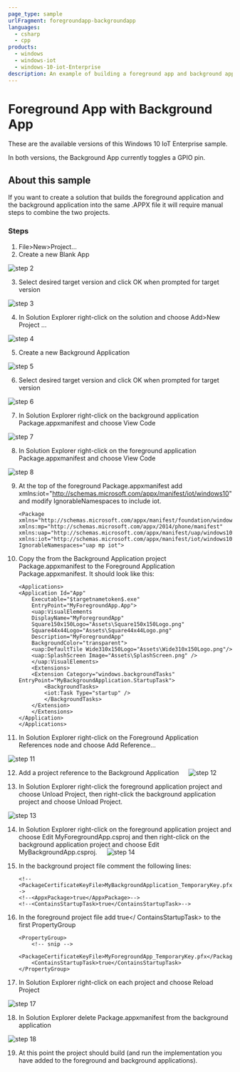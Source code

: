 ```yaml
---
page_type: sample
urlFragment: foregroundapp-backgroundapp
languages:
  - csharp
  - cpp
products:
  - windows
  - windows-iot
  - windows-10-iot-Enterprise
description: An example of building a foreground app and background app within the same APPX file for Windows 10 IoT Enterprise.
---
```


# Foreground App with Background App

These are the available versions of this Windows 10 IoT Enterprise sample.  

In both versions, the Background App currently toggles a GPIO pin. 

## About this sample
If you want to create a solution that builds the foreground application and the background application into the same .APPX file it will require manual steps to combine the two projects.

### Steps

1. File>New>Project…
2. Create a new Blank App

![step 2](../../Resources/step2.png)

3. Select desired target version and click OK when prompted for target version

![step 3](../../Resources/step3.png)

4.	In Solution Explorer right-click on the solution and choose Add>New Project …

![step 4](../../Resources/step4.png)

5.	Create a new Background Application

![step 5](../../Resources/step5.png)

6.	Select desired target version and click OK when prompted for target version

![step 6](../../Resources/step6.png)

7.	In Solution Explorer right-click on the background application Package.appxmanifest and choose View Code

![step 7](../../Resources/step7.png)

8.	In Solution Explorer right-click on the foreground application Package.appxmanifest and choose View Code

![step 8](../../Resources/step8.png)

9.	At the top of the foreground Package.appxmanifest add xmlns:iot="http://schemas.microsoft.com/appx/manifest/iot/windows10" and modify IgnorableNamespaces to include iot.

        <Package
        xmlns="http://schemas.microsoft.com/appx/manifest/foundation/windows10"
        xmlns:mp="http://schemas.microsoft.com/appx/2014/phone/manifest"
        xmlns:uap="http://schemas.microsoft.com/appx/manifest/uap/windows10"
        xmlns:iot="http://schemas.microsoft.com/appx/manifest/iot/windows10"
        IgnorableNamespaces="uap mp iot">

10.	Copy the <Extensions> from the Background Application project Package.appxmanifest  to the Foreground Application Package.appxmanifest.  It should look like this:

        <Applications>
        <Application Id="App"
            Executable="$targetnametoken$.exe"
            EntryPoint="MyForegroundApp.App">
            <uap:VisualElements
            DisplayName="MyForegroundApp"
            Square150x150Logo="Assets\Square150x150Logo.png"
            Square44x44Logo="Assets\Square44x44Logo.png"
            Description="MyForegroundApp"
            BackgroundColor="transparent">
            <uap:DefaultTile Wide310x150Logo="Assets\Wide310x150Logo.png"/>
            <uap:SplashScreen Image="Assets\SplashScreen.png" />
            </uap:VisualElements>
            <Extensions>
            <Extension Category="windows.backgroundTasks" EntryPoint="MyBackgroundApplication.StartupTask">
                <BackgroundTasks>
                <iot:Task Type="startup" />
                </BackgroundTasks>
            </Extension>
            </Extensions>
        </Application>
        </Applications>

11.	In Solution Explorer right-click on the Foreground Application References node and choose Add Reference…

![step 11](../../Resources/step11.png)

12.	Add a project reference to the Background Application
 
![step 12](../../Resources/step12.png)

13.	In Solution Explorer right-click the foreground application project and choose Unload Project, then right-click the background application project and choose Unload Project.

![step 13](../../Resources/step13.png)

14.	In Solution Explorer right-click on the foreground application project and choose Edit MyForegroundApp.csproj and then right-click on the background application project and choose Edit MyBackgroundApp.csproj.
 
![step 14](../../Resources/step14.png)

15.	In the background project file comment the following lines:

        <!--<PackageCertificateKeyFile>MyBackgroundApplication_TemporaryKey.pfx</PackageCertificateKeyFile>-->
        <!--<AppxPackage>true</AppxPackage>-->
        <!--<ContainsStartupTask>true</ContainsStartupTask>-->

16.	In the foreground project file add <ContainsStartupTask>true</ ContainsStartupTask> to the first PropertyGroup

        <PropertyGroup>
            <!-- snip -->
            <PackageCertificateKeyFile>MyForegroundApp_TemporaryKey.pfx</PackageCertificateKeyFile>
            <ContainsStartupTask>true</ContainsStartupTask>
        </PropertyGroup>

17.	In Solution Explorer right-click on each project and choose Reload Project

![step 17](../../Resources/step17.png)

18.	In Solution Explorer delete Package.appxmanifest from the background application

![step 18](../../Resources/step18.png)

19.	At this point the project should build (and run the implementation you have added to the foreground and background applications).

